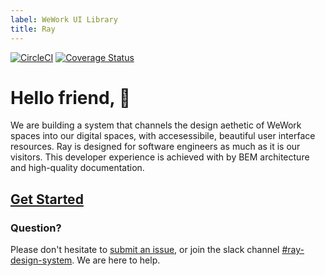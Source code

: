 ```yaml
---
label: WeWork UI Library
title: Ray
---
```


[![CircleCI](https://circleci.com/gh/WeConnect/ray.svg?style=svg&circle-token=99fe6d74b0b60e0113df0e37df0009ba77793b1d)](https://circleci.com/gh/WeConnect/ray) [![Coverage Status](https://coveralls.io/repos/github/WeConnect/ray/badge.svg?t=cuEPSr)](https://coveralls.io/github/WeConnect/ray)

# Hello friend, 👋

<page-intro>We are building a system that channels the design aethetic of WeWork spaces into our digital spaces, with accesessibile, beautiful user interface resources. Ray is designed for software engineers as much as it is our visitors. This developer experience is achieved with by BEM architecture and high-quality documentation.</page-intro>

## <a href="/getting-started" class="ray-btn ray-btn--tertiary ray-btn--pull-left">Get Started</a>

### Question?

Please don't hesitate to [submit an issue](https://github.com/WeConnect/ray/issues/new), or join the slack channel [#ray-design-system](https://wework.slack.com/messages/CFLL3QWQ5). We are here to help.
